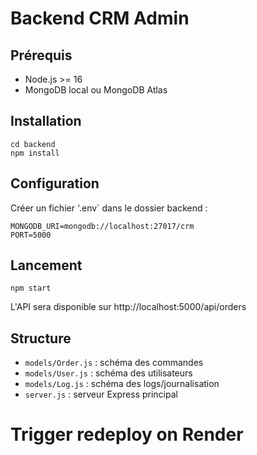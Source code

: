 # Backend CRM Admin

## Prérequis
- Node.js >= 16
- MongoDB local ou MongoDB Atlas

## Installation

```
cd backend
npm install
```

## Configuration
Créer un fichier '.env` dans le dossier backend :

```
MONGODB_URI=mongodb://localhost:27017/crm
PORT=5000
```

## Lancement

```
npm start
```

L'API sera disponible sur http://localhost:5000/api/orders

## Structure
- `models/Order.js` : schéma des commandes
- `models/User.js` : schéma des utilisateurs
- `models/Log.js` : schéma des logs/journalisation
- `server.js` : serveur Express principal 

# Trigger redeploy on Render 